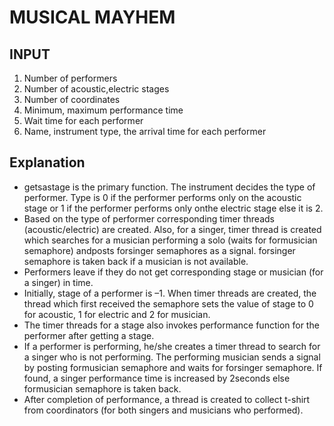# MUSICAL MAYHEM


## INPUT

<ol>
	<li> Number of performers </li>
	<li> Number of acoustic,electric stages</li>
	<li> Number of coordinates</li>
	<li> Minimum, maximum performance time</li>
	<li> Wait time for each performer </li>
	<li> Name, instrument type, the arrival time for each performer</li>
</ol>


## Explanation

<ul>

<li>
getsastage is the primary function. The instrument decides the type of performer. Type is 0 if the performer performs only on the acoustic stage or 1 if the performer performs only onthe electric stage else it is 2.
</li>

<li>
 Based on the type of performer corresponding timer threads (acoustic/electric) are created. Also, for a singer, timer thread is created which searches for a musician performing a solo (waits for formusician semaphore) andposts forsinger semaphores as a signal. forsinger semaphore is taken back if a musician is not available.
</li>
<li> 
Performers leave if they do not get corresponding stage or musician (for a singer) in time. 
</li>
<li> 
Initially, stage of a performer is –1. When timer threads are created, the thread which first received the semaphore sets the value of stage to 0 for acoustic, 1 for electric and 2 for musician. 
</li>
<li>
The timer threads for a stage also invokes performance function for the performer after getting a stage.
</li>
<li>
If a performer is performing, he/she creates a timer thread to search for a singer who is not performing. The performing musician sends a signal by posting formusician semaphore and waits for forsinger semaphore. If found, a singer performance time is increased by 2seconds else formusician semaphore is taken back.
</li>
<li>
After completion of performance, a thread is created to collect t-shirt from coordinators (for both singers and musicians who performed). 
</li>
</ul>
